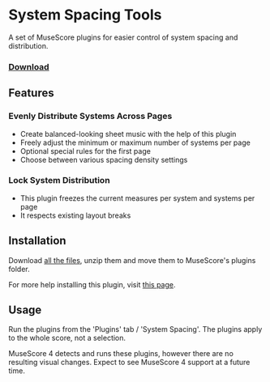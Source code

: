 # System Spacing Tools
A set of MuseScore plugins for easier control of system spacing and distribution.

### [Download](https://github.com/XiaoMigros/system-spacing-tools/archive/main.zip)

## Features

### Evenly Distribute Systems Across Pages
- Create balanced-looking sheet music with the help of this plugin
- Freely adjust the minimum or maximum number of systems per page
- Optional special rules for the first page
- Choose between various spacing density settings

### Lock System Distribution
- This plugin freezes the current measures per system and systems per page
- It respects existing layout breaks

## Installation

Download [all the files](https://github.com/XiaoMigros/system-spacing-tools/archive/main.zip), unzip them and move them to MuseScore's plugins folder.

For more help installing this plugin, visit [this page](https://musescore.org/en/handbook/3/plugins#installation).

## Usage
Run the plugins from the 'Plugins' tab / 'System Spacing'. The plugins apply to the whole score, not a selection.

MuseScore 4 detects and runs these plugins, however there are no resulting visual changes. Expect to see MuseScore 4 support at a future time.